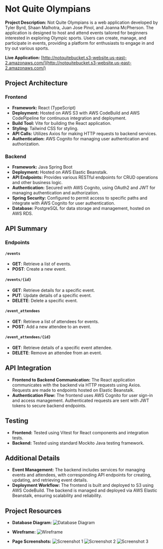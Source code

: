 # Not Quite Olympians

**Project Description:**
Not Quite Olympians is a web application developed by Tyler Byrd, Shaan Malhotra, Juan Jose Pinol, and Joanna McPherson. The application is designed to host and attend events tailored for beginners interested in exploring Olympic sports. Users can create, manage, and participate in events, providing a platform for enthusiasts to engage in and try out various sports.

**Live Application:** [http://notquitebucket.s3-website.us-east-2.amazonaws.com/](http://notquitebucket.s3-website.us-east-2.amazonaws.com/)

## Project Architecture

### Frontend

- **Framework:** React (TypeScript)
- **Deployment:** Hosted on AWS S3 with AWS CodeBuild and AWS CodePipeline for continuous integration and deployment.
- **Build Tool:** Vite for building the React application.
- **Styling:** Tailwind CSS for styling.
- **API Calls:** Utilizes Axios for making HTTP requests to backend services.
- **Authentication:** AWS Cognito for managing user authentication and authorization.

### Backend

- **Framework:** Java Spring Boot
- **Deployment:** Hosted on AWS Elastic Beanstalk.
- **API Endpoints:** Provides various RESTful endpoints for CRUD operations and other business logic.
- **Authentication:** Secured with AWS Cognito, using OAuth2 and JWT for managing authentication and authorization.
- **Spring Security:** Configured to permit access to specific paths and integrate with AWS Cognito for user authentication.
- **Database:** PostgreSQL for data storage and management, hosted on AWS RDS.

## API Summary

### Endpoints

#### **`/events`**

- **GET**: Retrieve a list of events.
- **POST**: Create a new event.

#### **`/events/{id}`**

- **GET**: Retrieve details for a specific event.
- **PUT**: Update details of a specific event.
- **DELETE**: Delete a specific event.

#### **`/event_attendees`**

- **GET**: Retrieve a list of attendees for events.
- **POST**: Add a new attendee to an event.

#### **`/event_attendees/{id}`**

- **GET**: Retrieve details of a specific event attendee.
- **DELETE**: Remove an attendee from an event.

## API Integration

- **Frontend to Backend Communication:** The React application communicates with the backend via HTTP requests using Axios. Requests are made to endpoints hosted on Elastic Beanstalk.
- **Authentication Flow:** The frontend uses AWS Cognito for user sign-in and access management. Authenticated requests are sent with JWT tokens to secure backend endpoints.

## Testing

- **Frontend:** Tested using Vitest for React components and integration tests.
- **Backend:** Tested using standard Mockito Java testing framework.

## Additional Details

- **Event Management:** The backend includes services for managing events and attendees, with corresponding API endpoints for creating, updating, and retrieving event details.
- **Deployment Workflow:** The frontend is built and deployed to S3 using AWS CodeBuild. The backend is managed and deployed via AWS Elastic Beanstalk, ensuring scalability and reliability.

## Project Resources

- **Database Diagram:**
  ![Database Diagram](images/dbdiagram.png)
- **Wireframe:**
  ![Wireframe](images/wireframe.png)

- **Page Screenshots:**
  ![Screenshot 1](images/pagescreenshots/screenshot1.png)
  ![Screenshot 2](images/pagescreenshots/screenshot2.png)
  ![Screenshot 3](images/pagescreenshots/screenshot3.png)
